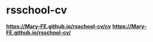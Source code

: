 # rsschool-cv
**https://Mary-FE.github.io/rsschool-cv/cv**
**https://Mary-FE.github.io/rsschool-cv/**
